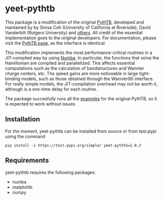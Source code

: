 # yeet-pythtb

This package is a modification of the original [PythTB](https://www.physics.rutgers.edu/pythtb/), developed and mantained by by Sinisa Coh (University of California at Riverside), David Vanderbilt (Rutgers University) and [others](https://www.physics.rutgers.edu/pythtb/about.html#history). All credit of the essential implementation goes to the original developers. For documentation, please visit the [PythTB page](https://www.physics.rutgers.edu/pythtb/usage.html), as the interface is identical.

This modification implements the most performance-critical routines in a JIT-compiled way by using [Numba](http://numba.pydata.org/). In particular, the functions that solve the Hamiltonian are compiled and parallelized. This affects essential computations such as the calculation of bandstructures and Wannier charge centers, etc. The speed gains are more noticeable in large tight-binding models, such as those obtained through the Wannier90 interface. For really simple models, the JIT-compilation overhead may not be worth it, although is a one-time delay for each routine.

The package succesfully runs all the [examples](https://www.physics.rutgers.edu/pythtb/examples.html) for the original PythTB, so it is expected to work without issues.

## Installation

For the moment, yeet-pythtb can be installed from source or from test.pypi using the command

```
pip install -i https://test.pypi.org/simple/ yeet-pythtb=1.0.2
```

## Requirements

yeet-pythtb requires the following packages:

- numba
- matplotlib
- numpy
